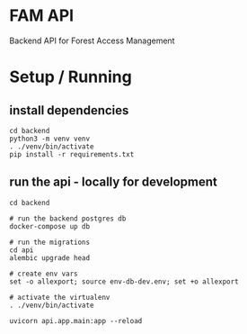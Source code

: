 # FAM API

Backend API for Forest Access Management

# Setup / Running

## install dependencies

```
cd backend
python3 -m venv venv
. ./venv/bin/activate
pip install -r requirements.txt
```

## run the api - locally for development

```
cd backend

# run the backend postgres db
docker-compose up db

# run the migrations
cd api
alembic upgrade head

# create env vars
set -o allexport; source env-db-dev.env; set +o allexport

# activate the virtualenv
. ./venv/bin/activate

uvicorn api.app.main:app --reload
```